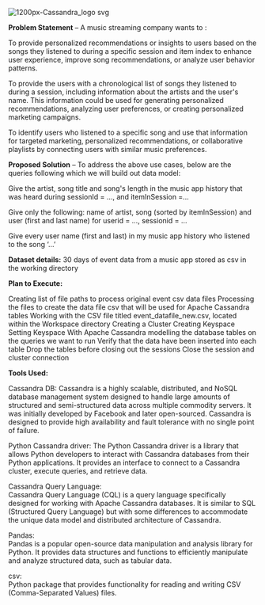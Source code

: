 
![1200px-Cassandra_logo svg](https://github.com/gaurawtri/DE/assets/109141229/6422186d-afef-4c17-bafe-5482dde056d8)

**Problem Statement** – A music streaming company wants to :

To provide personalized recommendations or insights to users based on the songs they listened to during a specific session and item index to enhance user experience, improve song recommendations, or analyze user behavior patterns.

To provide the users with a chronological list of songs they listened to during a session, including information about the artists and the user's name. This information could be used for generating personalized recommendations, analyzing user preferences, or creating personalized marketing campaigns.

To identify users who listened to a specific song and use that information for targeted marketing, personalized recommendations, or collaborative playlists by connecting users with similar music preferences.

**Proposed Solution** – To address the above use cases, below are the queries following which we will build out data model:

Give the artist, song title and song's length in the music app history that was heard during sessionId = …, and itemInSession =…

Give only the following: name of artist, song (sorted by itemInSession) and user (first and last name) for userid = …, sessionid = …

Give every user name (first and last) in my music app history who listened to the song ‘…’

**Dataset details:**
30 days of event data from a music app stored as csv in the working directory 

**Plan to Execute:**

Creating list of file paths to process original event csv data files
Processing the files to create the data file csv that will be used for Apache Cassandra tables
Working with the CSV file titled event_datafile_new.csv, located within the Workspace directory
Creating a Cluster
Creating Keyspace
Setting Keyspace
With Apache Cassandra modelling the database tables on the queries we want to run
Verify that the data have been inserted into each table
Drop the tables before closing out the sessions
Close the session and cluster connection

**Tools Used:**

Cassandra DB: 
Cassandra is a highly scalable, distributed, and NoSQL database management system designed to handle large amounts of structured and semi-structured data across multiple commodity servers. It was initially developed by Facebook and later open-sourced. Cassandra is designed to provide high availability and fault tolerance with no single point of failure.

Python Cassandra driver: 
The Python Cassandra driver is a library that allows Python developers to interact with Cassandra databases from their Python applications. It provides an interface to connect to a Cassandra cluster, execute queries, and retrieve data.

Cassandra Query Language:  
Cassandra Query Language (CQL) is a query language specifically designed for working with Apache Cassandra databases. It is similar to SQL (Structured Query Language) but with some differences to accommodate the unique data model and distributed architecture of Cassandra.

Pandas:  
Pandas is a popular open-source data manipulation and analysis library for Python. It provides data structures and functions to efficiently manipulate and analyze structured data, such as tabular data.

csv:  
Python package that provides functionality for reading and writing CSV (Comma-Separated Values) files.



